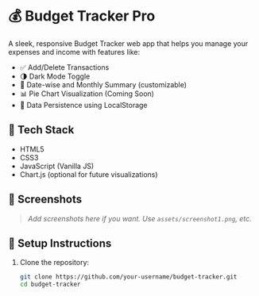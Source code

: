 # 💰 Budget Tracker Pro

A sleek, responsive Budget Tracker web app that helps you manage your expenses and income with features like:

- ✅ Add/Delete Transactions  
- 🌗 Dark Mode Toggle  
- 📆 Date-wise and Monthly Summary (customizable)
- 📊 Pie Chart Visualization (Coming Soon)
- 🧠 Data Persistence using LocalStorage

## 🚀 Tech Stack
- HTML5
- CSS3
- JavaScript (Vanilla JS)
- Chart.js (optional for future visualizations)

## 📸 Screenshots

> _Add screenshots here if you want. Use `assets/screenshot1.png`, etc._

## 🔧 Setup Instructions

1. Clone the repository:
   ```bash
   git clone https://github.com/your-username/budget-tracker.git
   cd budget-tracker
